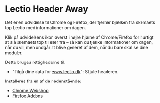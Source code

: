 # Lectio Header Away
Det er en udvidelse til Chrome og Firefox, der fjerner bjælken fra skemaets 
top Lectio med informationer om dagen.

Klik på udvidelsens ikon øverst i højre hjørne af Chrome/Firefox for hurtigt 
at slå skemaets top til eller fra – så kan du tjekke informationer om dagen, 
når du vil, men undgår at blive generet af dem, når du bare skal se dine moduler.



Dette bruges rettighederne til:
- "Tilgå dine data for www.lectio.dk": Skjule headeren.

Installeres fra en af de nedenstående:
- [Chrome Webshop](https://chrome.google.com/webstore/detail/lectio-header-away/ppcnpfbnhkemjjjdidkedjdmleggeikd)
- [Firefox Addons](https://addons.mozilla.org/firefox/addon/lectio-header-away/)

